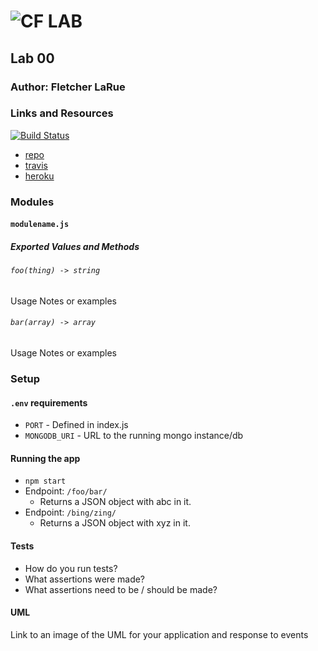 ![CF](http://i.imgur.com/7v5ASc8.png) LAB
=================================================

## Lab 00

### Author: Fletcher LaRue

### Links and Resources
[![Build Status](https://www.travis-ci.com/asdFletcher/00-deployment.svg?branch=master)](https://www.travis-ci.com/asdFletcher/00-deployment)

* [repo](https://github.com/asdFletcher/00-deployment)
* [travis](https://www.travis-ci.com/asdFletcher/00-deployment)
* [heroku](https://lab00-401.herokuapp.com/)

### Modules
#### `modulename.js`
##### Exported Values and Methods

###### `foo(thing) -> string`
Usage Notes or examples

###### `bar(array) -> array`
Usage Notes or examples

### Setup
#### `.env` requirements
* `PORT` - Defined in index.js
* `MONGODB_URI` - URL to the running mongo instance/db

#### Running the app
* `npm start`
* Endpoint: `/foo/bar/`
  * Returns a JSON object with abc in it.
* Endpoint: `/bing/zing/`
  * Returns a JSON object with xyz in it.

#### Tests
* How do you run tests?
* What assertions were made?
* What assertions need to be / should be made?

#### UML
Link to an image of the UML for your application and response to events
